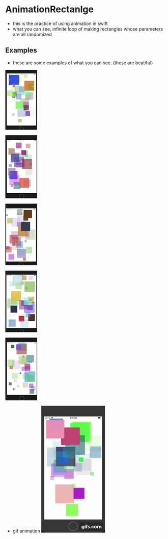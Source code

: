 # AnimationRectanlge
- this is the practice of using animation in swift
- what you can see, infinite loop of making rectangles whose parameters are all randomized

## Examples
- these are some examples of what you can see. (these are beatiful)

![Img](/image/ex01.png)

![Img](/image/ex02.png)

![Img](/image/ex03.png)

![Img](/image/ex04.png)

![Img](/image/ex05.png)

- gif animation
![Img](/image/anim.gif)
